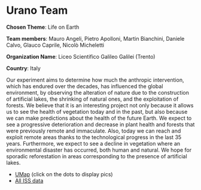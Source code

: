 # Urano Team


**Chosen Theme**: Life on Earth

**Team members**: Mauro Angeli, Pietro Apolloni, Martin Bianchini, Daniele Calvo, Glauco Caprile, Nicolò Micheletti

**Organization Name**: Liceo Scientifico Galileo Galilei (Trento)

**Country**: Italy


Our experiment aims to determine how much the anthropic intervention, which has
endured over the decades, has influenced the global environment, by observing the
alteration of nature due to the construction of artificial lakes, the shrinking of natural
ones, and the exploitation of forests. We believe that it is an interesting project not
only because it allows us to see the health of vegetation today and in the past, but
also because we can make predictions about the health of the future Earth. We
expect to see a progressive deterioration and decrease in plant health and forests
that were previously remote and immaculate. Also, today we can reach and exploit
remote areas thanks to the technological progress in the last 35 years. Furthermore,
we expect to see a decline in vegetation where an environmental disaster has
occurred, both human and natural. We hope for sporadic reforestation in areas
corresponding to the presence of artificial lakes.


* [UMap](http://umap.openstreetmap.fr/en/map/astropi-2020-uranoteam_459679#3) (click on the dots to display pics)
* [All ISS data](https://drive.google.com/open?id=1AZrZaYmTBLASaMu5ApU6FdAVkMBS0y8v)